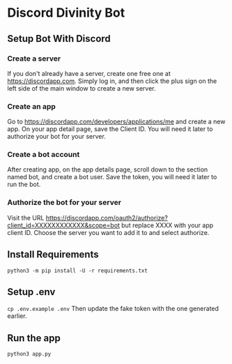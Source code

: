 # Discord Divinity Bot

## Setup Bot With Discord
### Create a server
If you don't already have a server, create one free one at https://discordapp.com. Simply log in, and then click the plus sign on the left side of the main window to create a new server.

### Create an app
Go to https://discordapp.com/developers/applications/me and create a new app. On your app detail page, save the Client ID. You will need it later to authorize your bot for your server.

### Create a bot account
After creating app, on the app details page, scroll down to the section named bot, and create a bot user. Save the token, you will need it later to run the bot.

### Authorize the bot for your server
Visit the URL https://discordapp.com/oauth2/authorize?client_id=XXXXXXXXXXXX&scope=bot but replace XXXX with your app client ID. Choose the server you want to add it to and select authorize.

## Install Requirements
`python3 -m pip install -U -r requirements.txt`

## Setup .env
`cp .env.example .env`
Then update the fake token with the one generated earlier.

## Run the app
`python3 app.py`